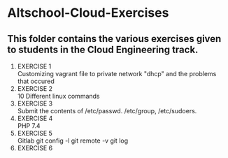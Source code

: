 # Altschool-Cloud-Exercises
## This folder contains the various exercises given to students in the Cloud Engineering track.

<ol>
<li> EXERCISE 1</li>
Customizing vagrant file to private network "dhcp" and the problems that occured
<li> EXERCISE 2</li>
10 Different linux commands 
<li> EXERCISE 3</li>
Submit the contents of /etc/passwd. /etc/group, /etc/sudoers.
<li> EXERCISE 4</li>
PHP 7.4
<li> EXERCISE 5</li>
Gitlab  git config -l
git remote -v
git log
<li> EXERCISE 6</li>
</ol>